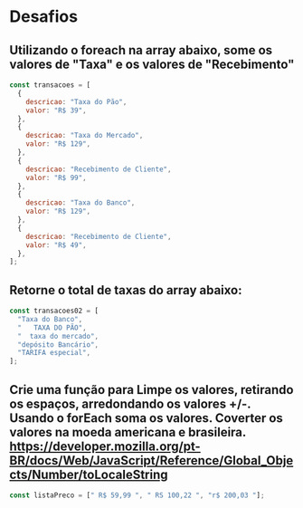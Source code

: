 # Desafios

## Utilizando o foreach na array abaixo, some os valores de "Taxa" e os valores de "Recebimento"

```js
const transacoes = [
  {
    descricao: "Taxa do Pão",
    valor: "R$ 39",
  },
  {
    descricao: "Taxa do Mercado",
    valor: "R$ 129",
  },
  {
    descricao: "Recebimento de Cliente",
    valor: "R$ 99",
  },
  {
    descricao: "Taxa do Banco",
    valor: "R$ 129",
  },
  {
    descricao: "Recebimento de Cliente",
    valor: "R$ 49",
  },
];
```

## Retorne o total de taxas do array abaixo:

```js
const transacoes02 = [
  "Taxa do Banco",
  "   TAXA DO PÃO",
  "  taxa do mercado",
  "depósito Bancário",
  "TARIFA especial",
];
```

## Crie uma função para Limpe os valores, retirando os espaços, arredondando os valores +/-. Usando o forEach soma os valores. Coverter os valores na moeda americana e brasileira. https://developer.mozilla.org/pt-BR/docs/Web/JavaScript/Reference/Global_Objects/Number/toLocaleString

```js
const listaPreco = [" R$ 59,99 ", " RS 100,22 ", "r$ 200,03 "];
```
